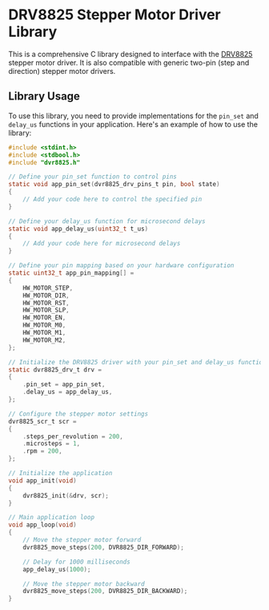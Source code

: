 # DRV8825 Stepper Motor Driver Library

This is a comprehensive C library designed to interface with the [DRV8825](https://www.ti.com/lit/ds/slvsa73f/slvsa73f.pdf?ts=1712991513606&ref_url=https%253A%252F%252Fwww.google.com%252F) stepper motor driver. It is also compatible with generic two-pin (step and direction) stepper motor drivers.

## Library Usage

To use this library, you need to provide implementations for the `pin_set` and `delay_us` functions in your application. Here's an example of how to use the library:

```c
#include <stdint.h>
#include <stdbool.h>
#include "dvr8825.h"

// Define your pin_set function to control pins
static void app_pin_set(dvr8825_drv_pins_t pin, bool state)
{
    // Add your code here to control the specified pin
}

// Define your delay_us function for microsecond delays
static void app_delay_us(uint32_t t_us)
{
    // Add your code here for microsecond delays
}

// Define your pin mapping based on your hardware configuration
static uint32_t app_pin_mapping[] =
{
    HW_MOTOR_STEP,
    HW_MOTOR_DIR,
    HW_MOTOR_RST,
    HW_MOTOR_SLP,
    HW_MOTOR_EN,
    HW_MOTOR_M0,
    HW_MOTOR_M1,
    HW_MOTOR_M2,
};

// Initialize the DRV8825 driver with your pin_set and delay_us functions
static dvr8825_drv_t drv =
{
    .pin_set = app_pin_set,
    .delay_us = app_delay_us,
};

// Configure the stepper motor settings
dvr8825_scr_t scr =
{
    .steps_per_revolution = 200,
    .microsteps = 1,
    .rpm = 200,
};

// Initialize the application
void app_init(void)
{
    dvr8825_init(&drv, scr);
}

// Main application loop
void app_loop(void)
{
    // Move the stepper motor forward
    dvr8825_move_steps(200, DVR8825_DIR_FORWARD);

    // Delay for 1000 milliseconds
    app_delay_us(1000);

    // Move the stepper motor backward
    dvr8825_move_steps(200, DVR8825_DIR_BACKWARD);
}
```
